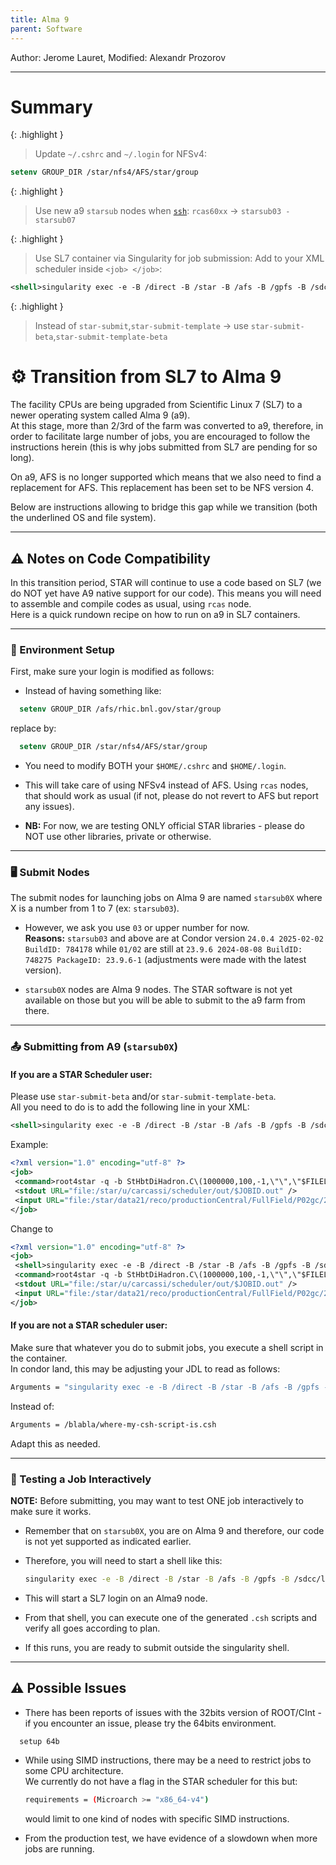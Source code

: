 ```yaml
---
title: Alma 9
parent: Software
---
```

Author: Jerome Lauret,
Modified: Alexandr Prozorov 

---

# Summary

{: .highlight }
> Update `~/.cshrc` and `~/.login` for NFSv4:
```csh
setenv GROUP_DIR /star/nfs4/AFS/star/group
```

{: .highlight }
> Use new a9 `starsub` nodes when [`ssh`](/software/ssh): 
> `rcas60xx` &rarr; `starsub03 - starsub07`

{: .highlight }
> Use SL7 container via Singularity for job submission:
> Add to your XML scheduler inside `<job> </job>`:
```xml
<shell>singularity exec -e -B /direct -B /star -B /afs -B /gpfs -B /sdcc/lustre02 /cvmfs/star.sdcc.bnl.gov/containers/rhic_sl7.sif</shell>
```

{: .highlight }
>  Instead of `star-submit`,`star-submit-template`  &rarr;  use `star-submit-beta`,`star-submit-template-beta`


# ⚙️ Transition from SL7 to Alma 9

The facility CPUs are being upgraded from Scientific Linux 7 (SL7) to a newer operating system called Alma 9 (a9).  
At this stage, more than 2/3rd of the farm was converted to a9, therefore, in order to facilitate large number of jobs, you are encouraged to follow the instructions herein (this is why jobs submitted from SL7 are pending for so long).  

On a9, AFS is no longer supported which means that we also need to find a replacement for AFS. This replacement has been set to be NFS version 4.

Below are instructions allowing to bridge this gap while we transition (both the underlined OS and file system).

---

## ⚠️ Notes on Code Compatibility

In this transition period, STAR will continue to use a code based on SL7 (we do NOT yet have A9 native support for our code). This means you will need to assemble and compile codes as usual, using `rcas` node.  
Here is a quick rundown recipe on how to run on a9 in SL7 containers.

---

### 🔧 Environment Setup

First, make sure your login is modified as follows:

- Instead of having something like:
```csh
  setenv GROUP_DIR /afs/rhic.bnl.gov/star/group
```
  replace by:  
```csh
  setenv GROUP_DIR /star/nfs4/AFS/star/group
```

- You need to modify BOTH your `$HOME/.cshrc` and `$HOME/.login`.

- This will take care of using NFSv4 instead of AFS. Using `rcas` nodes, that should work as usual (if not, please do not revert to AFS but report any issues).

- **NB:** For now, we are testing ONLY official STAR libraries - please do NOT use other libraries, private or otherwise.

---

### 🖥️ Submit Nodes

The submit nodes for launching jobs on Alma 9 are named `starsub0X` where X is a number from 1 to 7 (ex: `starsub03`).

- However, we ask you use `03` or upper number for now.  
  **Reasons:** `starsub03` and above are at Condor version `24.0.4 2025-02-02 BuildID: 784178` while `01/02` are still at `23.9.6 2024-08-08 BuildID: 748275 PackageID: 23.9.6-1` (adjustments were made with the latest version).

- `starsub0X` nodes are Alma 9 nodes. The STAR software is not yet available on those but you will be able to submit to the a9 farm from there.

---

### 📤 Submitting from A9 (`starsub0X`)

#### If you are a STAR Scheduler user:

Please use `star-submit-beta` and/or `star-submit-template-beta`.  
All you need to do is to add the following line in your XML:
```xml
<shell>singularity exec -e -B /direct -B /star -B /afs -B /gpfs -B /sdcc/lustre02 /cvmfs/star.sdcc.bnl.gov/containers/rhic_sl7.sif</shell>
```

Example:
```xml
<?xml version="1.0" encoding="utf-8" ?> 
<job>
 <command>root4star -q -b StHbtDiHadron.C\(1000000,100,-1,\"\",\"$FILELIST\"\)</command>
 <stdout URL="file:/star/u/carcassi/scheduler/out/$JOBID.out" />
 <input URL="file:/star/data21/reco/productionCentral/FullField/P02gc/2001/312/st_physics_2312011_raw_0017.MuDst.root" />
</job>
```

Change to 
```xml
<?xml version="1.0" encoding="utf-8" ?> 
<job>
 <shell>singularity exec -e -B /direct -B /star -B /afs -B /gpfs -B /sdcc/lustre02 /cvmfs/star.sdcc.bnl.gov/containers/rhic_sl7.sif</shell> <!-- highlight -->
 <command>root4star -q -b StHbtDiHadron.C\(1000000,100,-1,\"\",\"$FILELIST\"\)</command>
 <stdout URL="file:/star/u/carcassi/scheduler/out/$JOBID.out" />
 <input URL="file:/star/data21/reco/productionCentral/FullField/P02gc/2001/312/st_physics_2312011_raw_0017.MuDst.root" />
</job>
```










#### If you are not a STAR scheduler user:

Make sure that whatever you do to submit jobs, you execute a shell script in the container.  
In condor land, this may be adjusting your JDL to read as follows:

```bash
Arguments = "singularity exec -e -B /direct -B /star -B /afs -B /gpfs -B /sdcc/lustre02 /cvmfs/star.sdcc.bnl.gov/containers/rhic_sl7.sif /blabla/where-my-csh-script-is.csh"
```

Instead of:

```bash
Arguments = /blabla/where-my-csh-script-is.csh
```

Adapt this as needed.

---

### 🧪 Testing a Job Interactively

**NOTE:** Before submitting, you may want to test ONE job interactively to make sure it works.

- Remember that on `starsub0X`, you are on Alma 9 and therefore, our code is not yet supported as indicated earlier.

- Therefore, you will need to start a shell like this:
  ```bash
  singularity exec -e -B /direct -B /star -B /afs -B /gpfs -B /sdcc/lustre02 /cvmfs/star.sdcc.bnl.gov/containers/rhic_sl7.sif csh
  ```

- This will start a SL7 login on an Alma9 node.

- From that shell, you can execute one of the generated `.csh` scripts and verify all goes according to plan.

- If this runs, you are ready to submit outside the singularity shell.

---

## ⚠️ Possible Issues

- There has been reports of issues with the 32bits version of ROOT/CInt - if you encounter an issue, please try the 64bits environment.
  
```bash
  setup 64b
```

- While using SIMD instructions, there may be a need to restrict jobs to some CPU architecture.  
  We currently do not have a flag in the STAR scheduler for this but:

  ```bash
  requirements = (Microarch >= "x86_64-v4")
  ```

  would limit to one kind of nodes with specific SIMD instructions.

- From the production test, we have evidence of a slowdown when more jobs are running.
